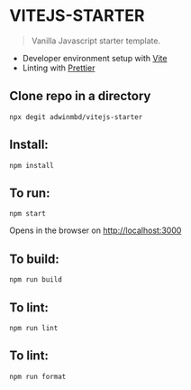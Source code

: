 # VITEJS-STARTER

> Vanilla Javascript starter template.

- Developer environment setup with [Vite](https://github.com/vitejs/vite)
- Linting with [Prettier](https://prettier.io/)

## Clone repo in a directory

```
npx degit adwinmbd/vitejs-starter
```

## Install:

```
npm install
```

## To run:

```
npm start
```

Opens in the browser on [http://localhost:3000](http://localhost:3000)

## To build:

```
npm run build
```

## To lint:

```
npm run lint
```

## To lint:

```
npm run format
```

